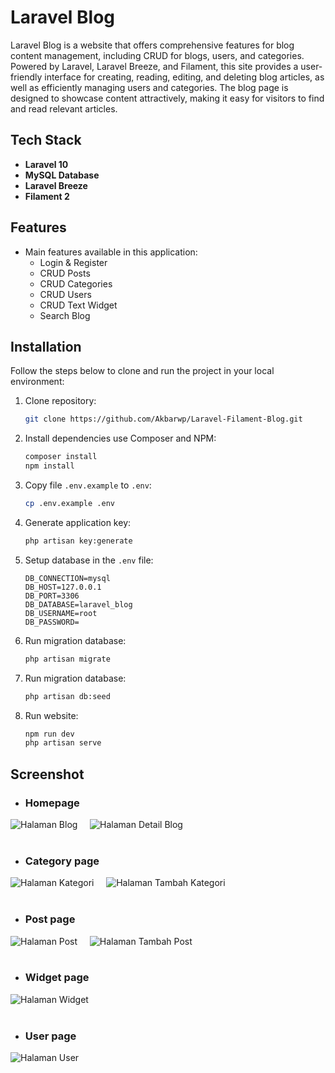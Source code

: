 # Laravel Blog

Laravel Blog is a website that offers comprehensive features for blog content management, including CRUD for blogs, users, and categories. Powered by Laravel, Laravel Breeze, and Filament, this site provides a user-friendly interface for creating, reading, editing, and deleting blog articles, as well as efficiently managing users and categories. The blog page is designed to showcase content attractively, making it easy for visitors to find and read relevant articles.

## Tech Stack

- **Laravel 10**
- **MySQL Database**
- **Laravel Breeze**
- **Filament 2**

## Features

- Main features available in this application:
  - Login & Register
  - CRUD Posts
  - CRUD Categories
  - CRUD Users
  - CRUD Text Widget
  - Search Blog

## Installation

Follow the steps below to clone and run the project in your local environment:

1. Clone repository:

    ```bash
    git clone https://github.com/Akbarwp/Laravel-Filament-Blog.git
    ```

2. Install dependencies use Composer and NPM:

    ```bash
    composer install
    npm install
    ```

3. Copy file `.env.example` to `.env`:

    ```bash
    cp .env.example .env
    ```

4. Generate application key:

    ```bash
    php artisan key:generate
    ```

5. Setup database in the `.env` file:

    ```plaintext
    DB_CONNECTION=mysql
    DB_HOST=127.0.0.1
    DB_PORT=3306
    DB_DATABASE=laravel_blog
    DB_USERNAME=root
    DB_PASSWORD=
    ```

6. Run migration database:

    ```bash
    php artisan migrate
    ```

7. Run migration database:

    ```bash
    php artisan db:seed
    ```

8. Run website:

    ```bash
    npm run dev
    php artisan serve
    ```

## Screenshot

- ### **Homepage**

<img src="https://github.com/user-attachments/assets/5d5fc99f-fd33-4882-a614-0a2c5bb2a842" alt="Halaman Blog" width="" />
&nbsp;&nbsp;&nbsp;
<img src="https://github.com/user-attachments/assets/385a6ab3-72df-44a4-a597-972fc27583f1" alt="Halaman Detail Blog" width="" />
<br><br>

- ### **Category page**

<img src="https://github.com/user-attachments/assets/24cabd9d-e350-40f5-b007-2320d313a573" alt="Halaman Kategori" width="" />
&nbsp;&nbsp;&nbsp;
<img src="https://github.com/user-attachments/assets/5ed25365-1f6e-4d1c-af90-03fa14b22140" alt="Halaman Tambah Kategori" width="" />
<br><br>

- ### **Post page**

<img src="https://github.com/user-attachments/assets/28924d44-5216-41ed-a429-e84f035387d2" alt="Halaman Post" width="" />
&nbsp;&nbsp;&nbsp;
<img src="https://github.com/user-attachments/assets/f285f261-672c-4bc7-b0df-00b524935a9d" alt="Halaman Tambah Post" width="" />
<br><br>

- ### **Widget page**

<img src="https://github.com/user-attachments/assets/7ca9db9f-fc2c-49d2-be5a-f07bc926aab0" alt="Halaman Widget" width="" />
<br><br>

- ### **User page**

<img src="https://github.com/user-attachments/assets/b46a80de-9b72-434b-af16-37c263fe8c63" alt="Halaman User" width="" />
<br><br>
